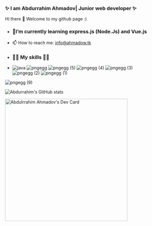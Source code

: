 ### ✨ I am Abdurrahim Ahmadov| Junior web developer ✨ 




  Hi there 👋 Welcome to my github page :)

- ### 🌱I’m currently learning express.js (Node.Js) and Vue.js
-  📫 How to reach me: 
  info@ahmadow.tk
- ### 🧑‍💻 My skills 🧑‍💻
- ![java](https://user-images.githubusercontent.com/42205442/136999238-7d5df575-fae0-4593-92b7-00ddf02a92ea.png) ![pngegg](https://user-images.githubusercontent.com/42205442/136997771-be550478-eb9e-4525-bc12-c23d190cfa17.png) ![pngegg (5)](https://user-images.githubusercontent.com/42205442/136999279-01a43efd-7f32-4968-8070-cd6098a3e60c.png) ![pngegg (4)](https://user-images.githubusercontent.com/42205442/136999315-46a77323-5b0f-447d-9a8d-cfb384706786.png) ![pngegg (3)](https://user-images.githubusercontent.com/42205442/136999348-afd6b6b1-1632-4208-9b91-474fb1e20d42.png) ![pngegg (2)](https://user-images.githubusercontent.com/42205442/136999361-526e7c65-dd51-4cab-b870-04e0dc2155f4.png) ![pngegg (1)](https://user-images.githubusercontent.com/42205442/136999383-e990aeba-6c64-4185-b4c6-c97c06598f36.png)



![pngegg (9)](https://user-images.githubusercontent.com/42205442/137001156-aaf42bbb-713d-4f90-bf2c-146f0eb1cecc.png)

![Abdurrahim's GitHub stats](https://github-readme-stats.vercel.app/api?username=ebdurrehm&theme=blue-green&show_icons=true)


<a href="https://app.daily.dev/ebdurrehm"><img src="https://api.daily.dev/devcards/88a8e3dcf801413db6b16bd6dccd9268.png?r=yie" width="400" alt="Abdulrrahim Ahmadov's Dev Card"/></a>

